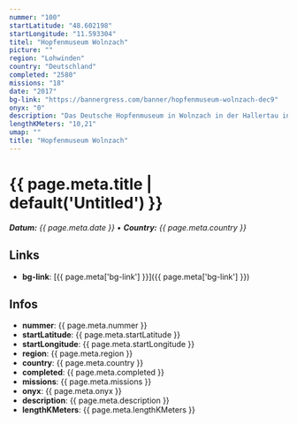 ```yaml
---
nummer: "100"
startLatitude: "48.602198"
startLongitude: "11.593304"
titel: "Hopfenmuseum Wolnzach"
picture: ""
region: "Lohwinden"
country: "Deutschland"
completed: "2580"
missions: "18"
date: "2017"
bg-link: "https://bannergress.com/banner/hopfenmuseum-wolnzach-dec9"
onyx: "0"
description: "Das Deutsche Hopfenmuseum in Wolnzach in der Hallertau in Bayern wurde 2002 vom Förderverein Deutsches Hopfenmuseum auf dem ehemaligen Gelände des Feuerwehrhauses eingerichtet."
lengthKMeters: "10,21"
umap: ""
title: "Hopfenmuseum Wolnzach"
---
```

# {{ page.meta.title | default('Untitled') }}

_**Datum:** {{ page.meta.date }} • **Country:** {{ page.meta.country }}_

## Links
- **bg-link**: [{{ page.meta['bg-link'] }}]({{ page.meta['bg-link'] }})

## Infos
- **nummer**: {{ page.meta.nummer }}
- **startLatitude**: {{ page.meta.startLatitude }}
- **startLongitude**: {{ page.meta.startLongitude }}
- **region**: {{ page.meta.region }}
- **country**: {{ page.meta.country }}
- **completed**: {{ page.meta.completed }}
- **missions**: {{ page.meta.missions }}
- **onyx**: {{ page.meta.onyx }}
- **description**: {{ page.meta.description }}
- **lengthKMeters**: {{ page.meta.lengthKMeters }}
